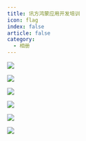 ```yaml
---
title: 讯方鸿蒙应用开发培训
icon: flag
index: false
article: false
category:
  - 相册
---
```


![](https://drawing-bed-1317825917.cos.ap-chengdu.myqcloud.com/OpenSourceClub/xunfang/%E5%BC%80%E6%BA%90%E9%B8%BF%E8%92%99%E5%9F%B9%E8%AE%AD1.jpg?q-sign-algorithm=sha1&q-ak=AKIDjEy_mDGlC16DDtLo9LIB8nZm_74F_8DcTeP-8NftFwpok_TH3efajIOZVe7rpMCD&q-sign-time=1742379362;1742382962&q-key-time=1742379362;1742382962&q-header-list=host&q-url-param-list=ci-process&q-signature=b104463b1e1eeb9c8caac088ff9ebe318f7e6424&x-cos-security-token=YsnzKSPcr3z1ZVXMj6Qkm2Q6mTrt5U2af1312ac7ef9e57ac9d1d9893fa41a341ixJldPr6gZ2ZQyf7Odws79cIeFWwXAjnwa-jZJCLTrlqjizH3Su8NsMpbeUF_MYPzFaZfSRnmSngasg-ovC_VJTY-XsjDzpQsk5ZV6m3ZbJmjejlPa7Uz6ssEFvLFoWOm_AJVARGgxepTC9dao8unSAF0w4sVho3oxUMGYqdlC4DOK6zkr0RfpQapaGgxBgCOXDlF1jVU4ChI1lPOSQgIA&ci-process=originImage)

![](https://drawing-bed-1317825917.cos.ap-chengdu.myqcloud.com/OpenSourceClub/xunfang/%E5%BC%80%E6%BA%90%E9%B8%BF%E8%92%99%E5%9F%B9%E8%AE%AD2.jpg?q-sign-algorithm=sha1&q-ak=AKIDduHZEJVMiB1jved75VepG5cc3eGs7TzRF1dteryPZEO1FWDfAnxH9IpT80feCGFL&q-sign-time=1742379368;1742382968&q-key-time=1742379368;1742382968&q-header-list=host&q-url-param-list=ci-process&q-signature=578cedb4d9e336e110126f35ff038fa6abaebb23&x-cos-security-token=YsnzKSPcr3z1ZVXMj6Qkm2Q6mTrt5U2aac946bb37f5d7975a3d99905022dcd7eixJldPr6gZ2ZQyf7Odws77HCjfqkRz4S900sHiy0InCBGMfchTqrY5-ZjEAZZtdvq4zipMvG3uL9Qb6Wnk8FJycX1HJw5ySq0BIQkBiHYtT7Rc0dW2QkAPO0s71le6L4YSH3GM3kSIEpdAebj-SNiwCJuAoy1cIi3-HnrY6pAkAODI59xUC9rHg-ztpXdQ0Y&ci-process=originImage)

![](https://drawing-bed-1317825917.cos.ap-chengdu.myqcloud.com/OpenSourceClub/xunfang/%E5%BC%80%E6%BA%90%E9%B8%BF%E8%92%99%E5%9F%B9%E8%AE%AD4.jpg?q-sign-algorithm=sha1&q-ak=AKIDJOPGdwn5RkGeObibAkbzksqegLC6SVaD5otst0APQJiDpNbDbiC5AxrsyAv7BCMY&q-sign-time=1742379372;1742382972&q-key-time=1742379372;1742382972&q-header-list=host&q-url-param-list=ci-process&q-signature=fa829fade0a865199e647d342768091b24c2162b&x-cos-security-token=YsnzKSPcr3z1ZVXMj6Qkm2Q6mTrt5U2a7ea92137cae93371125d1e9d73fbd142ixJldPr6gZ2ZQyf7Odws788tmdKcMZxEE_4RfpY9vawXZK4lHBQ8hCu0oFMc8up0vxmGzPrbdFa6jYj_7C7ixDMEO5YaXNIRZs6Grw1wDpBu24RItN0fSrsfAhYmv8ipcgDcEH8jB6Irhg__27-HAwhJPG9Z-S4R3MsUU9YhFv3fRX17mZAM3C_xsyuRLo5Xmue3Hpe_3qwouTJqaj2QWg&ci-process=originImage)

![](https://drawing-bed-1317825917.cos.ap-chengdu.myqcloud.com/OpenSourceClub/xunfang/%E5%BC%80%E6%BA%90%E9%B8%BF%E8%92%99%E5%9F%B9%E8%AE%AD5.jpg?q-sign-algorithm=sha1&q-ak=AKIDB_HA9jxXzNIcCfGOyt_FfAbSzHmUf0DdIV3Lfz1xdeiV2i5o1y9s3GDJAj2BXzSg&q-sign-time=1742379377;1742382977&q-key-time=1742379377;1742382977&q-header-list=host&q-url-param-list=ci-process&q-signature=84289c268ac140a8b3e5b07a8a0c4402481f31c3&x-cos-security-token=YsnzKSPcr3z1ZVXMj6Qkm2Q6mTrt5U2aab8fe318d4ab0d6f5a7d910b31008d1dixJldPr6gZ2ZQyf7Odws7235LKZh6zBqYQ7qm6qBzq2_kFbLDoags42a3n9n9cApZOxnU2pNVHC-kO9QULHhNvESyyq36dYntKjszlZEsN-awWmeG57GAlAE0rqgr8zrgKx6l3zgqPl00L-vj4RzD8yxhArclWCSsMiKRg0QK9V4xr84epN071eeTmmCNrfu&ci-process=originImage)

![](https://drawing-bed-1317825917.cos.ap-chengdu.myqcloud.com/OpenSourceClub/xunfang/%E5%BC%80%E6%BA%90%E9%B8%BF%E8%92%99%E5%9F%B9%E8%AE%AD6.jpg?q-sign-algorithm=sha1&q-ak=AKID8pmScyLyOt_RrymgT-QbTYxdGvjrqpcQ5sf2jDIpP1FlhkmilfG6eZ3JigiDszUs&q-sign-time=1742379381;1742382981&q-key-time=1742379381;1742382981&q-header-list=host&q-url-param-list=ci-process&q-signature=694b392dcf22b42795827b527296301c1b7fbc1e&x-cos-security-token=YsnzKSPcr3z1ZVXMj6Qkm2Q6mTrt5U2a55702d3ad02d45eec343ecb5975c84d7ixJldPr6gZ2ZQyf7Odws7_XT9V6VaK9sbJqIs92vxeJmNxCqLF8R2bar6lub51L4c7JUzPdGHb2ZolEca4qj1Mwf03gYwGhZKAg9paKgpJLXfW30yafXKgdW1izpsdxnFhCI4bbWv-_aABIsNjXsSvYuyCuB2rEDVOG1y-Yen5jxQXhnt5QrI_piEtDf5QKVrXRdpWOFdyDJP6NtmPjKkA&ci-process=originImage)

![](https://drawing-bed-1317825917.cos.ap-chengdu.myqcloud.com/OpenSourceClub/xunfang/%E5%BC%80%E6%BA%90%E9%B8%BF%E8%92%99%E5%9F%B9%E8%AE%AD6.jpg?q-sign-algorithm=sha1&q-ak=AKID8pmScyLyOt_RrymgT-QbTYxdGvjrqpcQ5sf2jDIpP1FlhkmilfG6eZ3JigiDszUs&q-sign-time=1742379381;1742382981&q-key-time=1742379381;1742382981&q-header-list=host&q-url-param-list=ci-process&q-signature=694b392dcf22b42795827b527296301c1b7fbc1e&x-cos-security-token=YsnzKSPcr3z1ZVXMj6Qkm2Q6mTrt5U2a55702d3ad02d45eec343ecb5975c84d7ixJldPr6gZ2ZQyf7Odws7_XT9V6VaK9sbJqIs92vxeJmNxCqLF8R2bar6lub51L4c7JUzPdGHb2ZolEca4qj1Mwf03gYwGhZKAg9paKgpJLXfW30yafXKgdW1izpsdxnFhCI4bbWv-_aABIsNjXsSvYuyCuB2rEDVOG1y-Yen5jxQXhnt5QrI_piEtDf5QKVrXRdpWOFdyDJP6NtmPjKkA&ci-process=originImage)